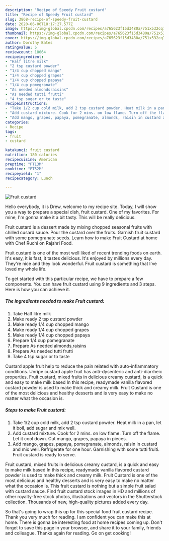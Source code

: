 ```yaml
---
description: "Recipe of Speedy Fruit custard"
title: "Recipe of Speedy Fruit custard"
slug: 3868-recipe-of-speedy-fruit-custard
date: 2020-06-06T18:17:27.577Z
image: https://img-global.cpcdn.com/recipes/a765623f15d3480a/751x532cq70/fruit-custard-recipe-main-photo.jpg
thumbnail: https://img-global.cpcdn.com/recipes/a765623f15d3480a/751x532cq70/fruit-custard-recipe-main-photo.jpg
cover: https://img-global.cpcdn.com/recipes/a765623f15d3480a/751x532cq70/fruit-custard-recipe-main-photo.jpg
author: Dorothy Bates
ratingvalue: 5
reviewcount: 18064
recipeingredient:
- "Half litre milk"
- "2 tsp custard powder"
- "1/4 cup chopped mango"
- "1/4 cup chopped grapes"
- "1/4 cup chopped papaya"
- "1/4 cup pomegranate"
- "As needed almondsraisins"
- "As needed tutti frutti"
- "4 tsp sugar or to taste"
recipeinstructions:
- "Take 1/2 cup cold milk, add 2 tsp custard powder. Heat milk in a pan, let it boil, add sugar and mix well."
- "Add custard mixture. Cook for 2 mins. on low flame. Turn off the flame. Let it cool down. Cut mango, grapes, papaya in pieces."
- "Add mango, grapes, papaya, pomegranate, almonds, raisin in custard and mix well. Refrigerate for one hour. Garnishing with some tutti fruiti. Fruit custard is ready to serve."
categories:
- Recipe
tags:
- fruit
- custard

katakunci: fruit custard 
nutrition: 180 calories
recipecuisine: American
preptime: "PT13M"
cooktime: "PT52M"
recipeyield: "1"
recipecategory: Lunch

---
```



![Fruit custard](https://img-global.cpcdn.com/recipes/a765623f15d3480a/751x532cq70/fruit-custard-recipe-main-photo.jpg)

Hello everybody, it is Drew, welcome to my recipe site. Today, I will show you a way to prepare a special dish, fruit custard. One of my favorites. For mine, I'm gonna make it a bit tasty. This will be really delicious.

Fruit custard is a dessert made by mixing chopped seasonal fruits with chilled cusard sauce. Pour the custard over the fruits. Garnish fruit custard with some pomegranate seeds. Learn how to make Fruit Custard at home with Chef Ruchi on Rajshri Food.

Fruit custard is one of the most well liked of recent trending foods on earth. It's easy, it is fast, it tastes delicious. It's enjoyed by millions every day. They're nice and they look wonderful. Fruit custard is something that I've loved my whole life.


To get started with this particular recipe, we have to prepare a few components. You can have fruit custard using 9 ingredients and 3 steps. Here is how you can achieve it.

<!--inarticleads1-->

##### The ingredients needed to make Fruit custard:

1. Take Half litre milk
1. Make ready 2 tsp custard powder
1. Make ready 1/4 cup chopped mango
1. Make ready 1/4 cup chopped grapes
1. Make ready 1/4 cup chopped papaya
1. Prepare 1/4 cup pomegranate
1. Prepare As needed almonds,raisins
1. Prepare As needed tutti frutti
1. Take 4 tsp sugar or to taste


Custard apple fruit help to reduce the pain related with auto-inflammatory conditions. Unripe custard apple fruit has anti-dysenteric and anti-diarrheic properties. Fruit custard, mixed fruits in delicious creamy custard, is a quick and easy to make milk based In this recipe, readymade vanilla flavored custard powder is used to make thick and creamy milk. Fruit Custard is one of the most delicious and healthy desserts and is very easy to make no matter what the occasion is. 

<!--inarticleads2-->

##### Steps to make Fruit custard:

1. Take 1/2 cup cold milk, add 2 tsp custard powder. Heat milk in a pan, let it boil, add sugar and mix well.
1. Add custard mixture. Cook for 2 mins. on low flame. Turn off the flame. Let it cool down. Cut mango, grapes, papaya in pieces.
1. Add mango, grapes, papaya, pomegranate, almonds, raisin in custard and mix well. Refrigerate for one hour. Garnishing with some tutti fruiti. Fruit custard is ready to serve.


Fruit custard, mixed fruits in delicious creamy custard, is a quick and easy to make milk based In this recipe, readymade vanilla flavored custard powder is used to make thick and creamy milk. Fruit Custard is one of the most delicious and healthy desserts and is very easy to make no matter what the occasion is. This fruit custard is nothing but a simple fruit salad with custard sauce. Find fruit custard stock images in HD and millions of other royalty-free stock photos, illustrations and vectors in the Shutterstock collection. Thousands of new, high-quality pictures added every day. 

So that's going to wrap this up for this special food fruit custard recipe. Thank you very much for reading. I am confident you can make this at home. There is gonna be interesting food at home recipes coming up. Don't forget to save this page in your browser, and share it to your family, friends and colleague. Thanks again for reading. Go on get cooking!
